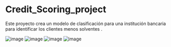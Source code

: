 # Credit_Scoring_project
Este proyecto crea un modelo de clasificación para una institución bancaria para identificar los clientes menos solventes .

![image](https://github.com/LeopoldoGitHub/Credit_Scoring_project/assets/122738840/55ebf48d-2880-4c71-9cc6-420861d5d76f)
![image](https://github.com/LeopoldoGitHub/Credit_Scoring_project/assets/122738840/9fccf4e9-f21a-4cee-a25b-2ea089311be6)
![image](https://github.com/LeopoldoGitHub/Credit_Scoring_project/assets/122738840/36415ebd-6980-4954-833d-b77ec3c803f7)
![image](https://github.com/LeopoldoGitHub/Credit_Scoring_project/assets/122738840/0213c494-e83b-4c08-a35b-77371243edc3)
